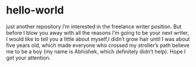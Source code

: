 # hello-world
just another repository
I’m interested in the freelance writer position. But before I blow you away with all the reasons I’m going to be your next writer, I would like to tell you a little about myself,I didn’t grow hair until I was about five years old, which made everyone who crossed my stroller’s path believe me to be a boy (my name is Abhishek, which definitely didn’t help). Hope I got your attention.
